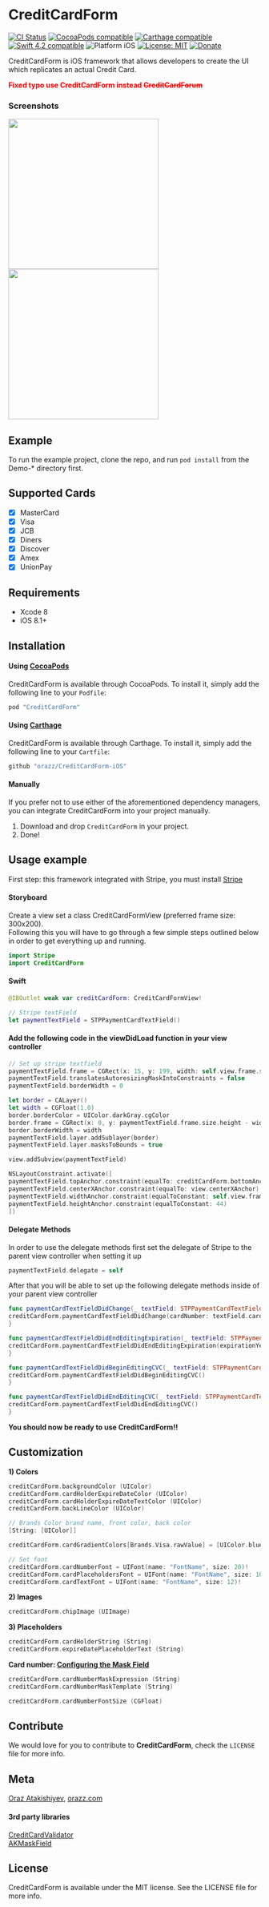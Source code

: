 # CreditCardForm

[![CI Status](https://travis-ci.org/orazz/CreditCardForm-iOS.svg?branch=master)](https://travis-ci.org/orazz/CreditCardForm-iOS)
<a href="https://cocoapods.org/pods/CreditCardForm"><img
src="https://img.shields.io/badge/pod-0.1.9-blue.svg" alt="CocoaPods compatible" /></a>
[![Carthage compatible](https://img.shields.io/badge/Carthage-Compatible-brightgreen.svg?style=flat)](https://github.com/Carthage/Carthage)
<a href="https://developer.apple.com/swift"><img src="https://img.shields.io/badge/swift4.2-compatible-4BC51D.svg?style=flat" alt="Swift 4.2 compatible" /></a>
<img src="https://img.shields.io/badge/platform-iOS-blue.svg?style=flat" alt="Platform iOS" />
<a href="https://github.com/orazz/CreditCardForm-iOS/blob/master/LICENSE"><img src="http://img.shields.io/badge/license-MIT-blue.svg?style=flat" alt="License: MIT" /></a>
[![Donate](https://img.shields.io/badge/Donate-PayPal-green.svg)](https://www.paypal.com/cgi-bin/webscr?cmd=_donations&business=GSV5DLQRJ5AH2&lc=US&item_name=Oraz%20Atakishiyev&item_number=PageMenu&currency_code=USD&bn=PP%2dDonationsBF%3abtn_donateCC_LG%2egif%3aNonHosted)

CreditCardForm is iOS framework that allows developers to create the UI which replicates an actual Credit Card.

<strong style="color:red">Fixed typo use CreditCardForm instead ~~CreditCardForum~~</strong>

### Screenshots
<img src="https://dotjpg.co/8bu.png" width="300"> <img src="Example/Screens/CreditCardDemo.gif" width="300">

## Example

To run the example project, clone the repo, and run `pod install` from the Demo-\* directory first.

## Supported Cards

- [x] MasterCard
- [x] Visa
- [x] JCB
- [x] Diners
- [x] Discover
- [x] Amex
- [x] UnionPay

## Requirements

* Xcode 8
* iOS 8.1+

## Installation

#### Using [CocoaPods](http://cocoapods.org)

CreditCardForm is available through CocoaPods. To install it, simply add the following line to your `Podfile`:

```ruby
pod "CreditCardForm"
```

#### Using [Carthage](https://github.com/Carthage/Carthage)

CreditCardForm is available through Carthage. To install it, simply add the following line to your `Cartfile`:

```ruby
github "orazz/CreditCardForm-iOS"
```

#### Manually

If you prefer not to use either of the aforementioned dependency managers, you can integrate CreditCardForm into your project manually.

1. Download and drop ```CreditCardForm``` in your project.  
2. Done!  

## Usage example

First step: this framework integrated with Stripe, you must install [Stripe](https://stripe.com/docs/mobile/ios)

#### Storyboard
Create a view set a class CreditCardFormView (preferred frame size: 300x200). <br/> 
Following this you will have to go through a few simple steps outlined below in order to get everything up and running.
``` swift
import Stripe
import CreditCardForm
```
#### Swift
``` swift
@IBOutlet weak var creditCardForm: CreditCardFormView!

// Stripe textField
let paymentTextField = STPPaymentCardTextField()
```

#### Add the following code in the viewDidLoad function in your view controller

```swift
// Set up stripe textfield
paymentTextField.frame = CGRect(x: 15, y: 199, width: self.view.frame.size.width - 30, height: 44)
paymentTextField.translatesAutoresizingMaskIntoConstraints = false
paymentTextField.borderWidth = 0

let border = CALayer()
let width = CGFloat(1.0)
border.borderColor = UIColor.darkGray.cgColor
border.frame = CGRect(x: 0, y: paymentTextField.frame.size.height - width, width:  paymentTextField.frame.size.width, height: paymentTextField.frame.size.height)
border.borderWidth = width
paymentTextField.layer.addSublayer(border)
paymentTextField.layer.masksToBounds = true

view.addSubview(paymentTextField)

NSLayoutConstraint.activate([
paymentTextField.topAnchor.constraint(equalTo: creditCardForm.bottomAnchor, constant: 20),
paymentTextField.centerXAnchor.constraint(equalTo: view.centerXAnchor),
paymentTextField.widthAnchor.constraint(equalToConstant: self.view.frame.size.width-20),
paymentTextField.heightAnchor.constraint(equalToConstant: 44)
])
```

#### Delegate Methods

In order to use the delegate methods first set the delegate of Stripe to the parent view controller when setting it up

``` swift
paymentTextField.delegate = self
```

After that you will be able to set up the following delegate methods inside of your parent view controller

``` swift
func paymentCardTextFieldDidChange(_ textField: STPPaymentCardTextField) {
creditCardForm.paymentCardTextFieldDidChange(cardNumber: textField.cardNumber, expirationYear: textField.expirationYear, expirationMonth: textField.expirationMonth, cvc: textField.cvc)
}

func paymentCardTextFieldDidEndEditingExpiration(_ textField: STPPaymentCardTextField) {
creditCardForm.paymentCardTextFieldDidEndEditingExpiration(expirationYear: textField.expirationYear)
}

func paymentCardTextFieldDidBeginEditingCVC(_ textField: STPPaymentCardTextField) {
creditCardForm.paymentCardTextFieldDidBeginEditingCVC()
}

func paymentCardTextFieldDidEndEditingCVC(_ textField: STPPaymentCardTextField) {
creditCardForm.paymentCardTextFieldDidEndEditingCVC()
}
```

**You should now be ready to use CreditCardForm!!**

## Customization

**1) Colors**
``` swift
creditCardForm.backgroundColor (UIColor)
creditCardForm.cardHolderExpireDateColor (UIColor)
creditCardForm.cardHolderExpireDateTextColor (UIColor)
creditCardForm.backLineColor (UIColor)

// Brands Color brand name, front color, back color
[String: [UIColor]]

creditCardForm.cardGradientColors[Brands.Visa.rawValue] = [UIColor.blue, UIColor.red]

// Set font
creditCardForm.cardNumberFont = UIFont(name: "FontName", size: 20)!
creditCardForm.cardPlaceholdersFont = UIFont(name: "FontName", size: 10)!
creditCardForm.cardTextFont = UIFont(name: "FontName", size: 12)!
```
**2) Images**
``` swift
creditCardForm.chipImage (UIImage)
```
**3) Placeholders**
``` swift
creditCardForm.cardHolderString (String)
creditCardForm.expireDatePlaceholderText (String)
```
**Card number: [Configuring the Mask Field](https://github.com/artemkrachulov/AKMaskField#configuring-the-mask-field)**
``` swift
creditCardForm.cardNumberMaskExpression (String)
creditCardForm.cardNumberMaskTemplate (String)

creditCardForm.cardNumberFontSize (CGFloat)
```    
## Contribute

We would love for you to contribute to **CreditCardForm**, check the ``LICENSE`` file for more info.

## Meta

[Oraz Atakishiyev](https://github.com/orazz), [orazz.com](https://orazz.com)

#### 3rd party libraries

[CreditCardValidator](https://github.com/vitkuzmenko/CreditCardValidator) <br/>
[AKMaskField](https://github.com/artemkrachulov/AKMaskField)

## License

CreditCardForm is available under the MIT license. See the LICENSE file for more info.
